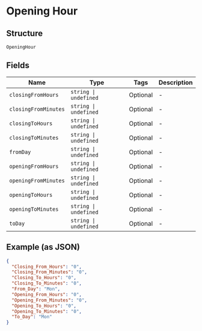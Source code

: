 
# Opening Hour

## Structure

`OpeningHour`

## Fields

| Name | Type | Tags | Description |
|  --- | --- | --- | --- |
| `closingFromHours` | `string \| undefined` | Optional | - |
| `closingFromMinutes` | `string \| undefined` | Optional | - |
| `closingToHours` | `string \| undefined` | Optional | - |
| `closingToMinutes` | `string \| undefined` | Optional | - |
| `fromDay` | `string \| undefined` | Optional | - |
| `openingFromHours` | `string \| undefined` | Optional | - |
| `openingFromMinutes` | `string \| undefined` | Optional | - |
| `openingToHours` | `string \| undefined` | Optional | - |
| `openingToMinutes` | `string \| undefined` | Optional | - |
| `toDay` | `string \| undefined` | Optional | - |

## Example (as JSON)

```json
{
  "Closing_From_Hours": "0",
  "Closing_From_Minutes": "0",
  "Closing_To_Hours": "0",
  "Closing_To_Minutes": "0",
  "From_Day": "Mon",
  "Opening_From_Hours": "0",
  "Opening_From_Minutes": "0",
  "Opening_To_Hours": "0",
  "Opening_To_Minutes": "0",
  "To_Day": "Mon"
}
```


